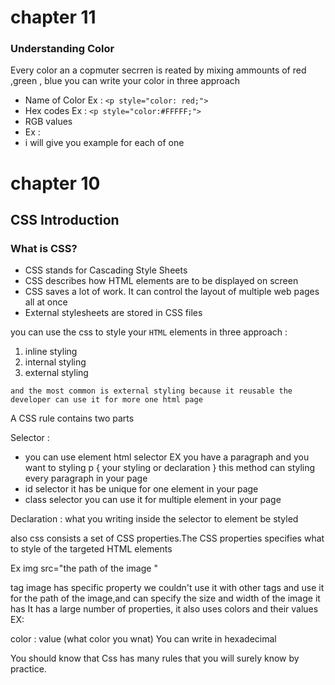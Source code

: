 # chapter 11 

 ### Understanding Color 
 Every color an a copmuter secrren is reated by mixing ammounts of red ,green , blue 
 you can write your color in three approach 
 + Name of Color 
 Ex : `<p style="color: red;">` 
 + Hex codes
 Ex :  `<p style="color:#FFFFF;">`
 + RGB values 
 +  Ex : 
 + i will give you example for each of one
 
























# chapter 10
## CSS Introduction


### What is CSS?
 
 + CSS stands for Cascading Style Sheets
 + CSS describes how HTML elements are to be displayed on screen
 + CSS saves a lot of work. It can control the layout of multiple web pages all at once
 + External stylesheets are stored in CSS files
 
 


you can use the css to style your `HTML` elements in three approach :
1. inline styling 
2. internal styling 
3. external styling

`and the most common is external styling because it reusable the developer can use it for more one html page`




 A CSS rule contains two parts

 Selector :
 + you can use element html selector 
 EX 
 you have a paragraph and you want to styling 
 p {
 your styling
 or 
 declaration
 }
 this method can styling every  paragraph in your page 
 + id selector it has be unique for one element in your page 
 + class selector you can use it for multiple element in your page 
 
 Declaration : what you writing inside the selector to element be styled
 
 
 also css  consists a set of CSS properties.The CSS properties specifies what to style of the targeted HTML elements

Ex 
 img src="the path of the image "

tag image has specific property we couldn't use it with other tags and use it for the path of the image,and can specify the size and width of the image
it has It has a large number of properties, it also uses colors and their values
  EX:
  
  color : value (what color you wnat)
  You can write in  hexadecimal

You should know that Css has many rules that you will surely know by practice.
 
 
 
 
 
